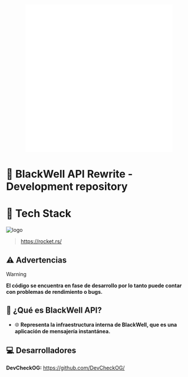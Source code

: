 <p align="center">
  <img src= "https://github.com/DevCheckOG/BlackWell-API/blob/master/assets/BlackWell-light.png" alt= "logo" style= "width: 400px; height: 400px;"> </img>
</p>

# 📨 BlackWell API Rewrite - Development repository

# 🧾 Tech Stack

<p align="start">
  <img src= "https://github.com/DevCheckOG/BlackWell-API-Rewrite/tree/main/assets/rocket-rs.png" alt= "logo" style= "width: 200px; height: 200px;"> </img>
</p>

> https://rocket.rs/

## ⚠️ Advertencias

> [!WARNING]  
> **El código se encuentra en fase de desarrollo por lo tanto puede contar con problemas de rendimiento o bugs.**

## 🎯 ¿Qué es BlackWell API?

- 🌐 **Representa la infraestructura interna de BlackWell, que es una aplicación de mensajería instantánea.**

## 💻 Desarrolladores

**DevCheckOG:** https://github.com/DevCheckOG/
